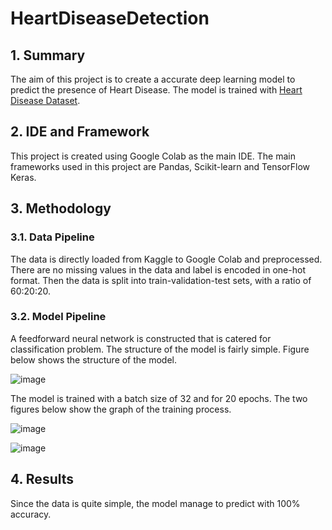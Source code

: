 # HeartDiseaseDetection
## 1. Summary
The aim of this project is to create a accurate deep learning model to predict the presence of Heart Disease. The model is trained with [Heart Disease Dataset](https://www.kaggle.com/datasets/johnsmith88/heart-disease-dataset).

## 2. IDE and Framework
This project is created using Google Colab as the main IDE. The main frameworks used in this project are Pandas, Scikit-learn and TensorFlow Keras.

## 3. Methodology
### 3.1. Data Pipeline
The data is directly loaded from Kaggle to Google Colab and preprocessed. There are no missing values in the data and label is encoded in one-hot format. Then the data is split into train-validation-test sets, with a ratio of 60:20:20.

### 3.2. Model Pipeline
A feedforward neural network is constructed that is catered for classification problem. The structure of the model is fairly simple. Figure below shows the structure of the model.

![image](https://user-images.githubusercontent.com/63838426/174961189-b844a342-4581-4a97-a628-a670ae56ae5f.png)

The model is trained with a batch size of 32 and for 20 epochs. The two figures below show the graph of the training process.

![image](https://user-images.githubusercontent.com/63838426/174960813-d69055c6-5190-4d5a-9940-606af71d6837.png)

![image](https://user-images.githubusercontent.com/63838426/174960940-a2e2fdfb-1ad6-41f2-a031-085687adca24.png)
## 4. Results
Since the data is quite simple, the model manage to predict with 100% accuracy.
